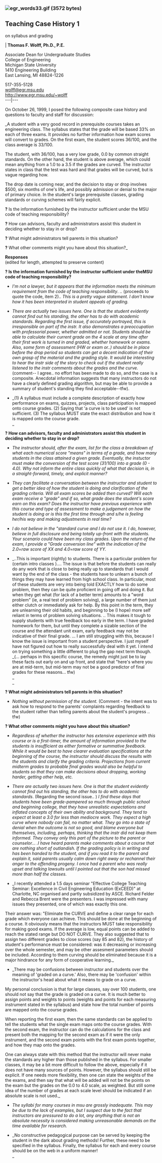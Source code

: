 ### ![egr_words33.gif \(3572 bytes\)](../images/egr_words33.gif)

## Teaching Case History 1  
on syllabus and grading

| **Thomas F. Wolff, Ph.D., P.E.**  
  
Associate Dean for Undergraduate Studies  
College of Engineering  
Michigan State University  
1410 Engineering Building  
East Lansing, MI 48824-1226  
  
517-355-5128  
wolff@egr.msu.edu  
http://www.egr.msu.edu/~wolff  
---|---  
  
On October 26, 1999, I posed the following composite case history and
questions to faculty and staff for discussion:

_A student with a very good record in prerequisite courses takes an
engineering class. The syllabus states that the grade will be based 33% on
each of three exams. It provides no further information how exam scores will
convert to grades. On the first exam, the student scores 36/100, and the class
average is 33/100.  
  
The student, with 36/100, has a very low grade, 0.0 by common straight
standards. On the other hand, the student is above average, which could mean
anything from a 1.0 to a 3.5 if the grades are curved. The instructor states
in class that the test was hard and that grades will be curved, but is vague
regarding how.  
  
The drop date is coming near, and the decision to stay or drop involves $500,
six months of one's life, and possibly admission or denial to the major of
primary choice. In the student's large prerequisite classes, grading standards
or curving schemes will fairly explicit.  
  
**?** Is the information furnished by the instructor sufficient under the MSU
code of teaching responsibility?  
  
**?** How can advisors, faculty and administrators assist this student in
deciding whether to stay in or drop?  
  
**?** What might administrators tell parents in this situation?  
  
**?** What other comments might you have about this situation?_

**Responses**  
(edited for length, attempted to preserve content)

**? Is the information furnished by the instructor sufficient under theMSU
code of teaching responsibility?**

  * _I'm not a lawyer, but it appears that the information meets the minimum requirement from the code of teaching responsibility_. .. (proceeds to quote the code, item 2).. _This is a pretty vague statement. I don't know how it has been interpreted in student appeals of grading._

  * _There are actually two issues here. One is that the student evidently   cannot find out his standing, the other has to do with academic standards. Regarding the first issue, if accurately portrayed, this is irresponsible  on part of the instr. It also demonstrates a preoccupation with professorial power, whether admitted or not. Students should be able to calculate their current grade on the 4 scale at any time after their first work is turned in and graded, whether homework or exams. Also, some form of assessment (HW or exam or..) should be in place before the drop period so students can get a decent indication of their own grasp of the material and the grading style. It would be interesting to hear the instr side of the story to check out if the student really listened to the instr comments about the grades and the curve._ (comment-- I agree.. no effort has been made to do so, and the case is a composite.   Anecdotal information suggests that many instructors do not have a clearly defined grading algorithm, but may be able to provide a summary of student's standing they find acceptable--tfw).

  * _(1) A syllabus must include a complete description of exactly how performance on exams, quizzes, projects, class participation is mapped onto course grades. (2) Saying that 'a curve is to be used' is not sufficient. (3) The syllabus MUST state the exact distribution and how it is mapped onto the course grade.  
_

  
**? How can advisors, faculty and administrators assist this student in
deciding whether to stay in or drop?**

  * _The instructor should, after the exam, list for the class a breakdown of what each numerical score "means" in terms of a grade, and how many students in the class attained a given grade. Eventually, the instuctor must make the conversion of the test score (31/100) into a grade (0 - 4.0). Why not inform the entire class quickly of what that decision is, in a straight-forward, timely, and explicit manner?_

  * _They can facilitate a conversation between the instructor and student to get a better idea of how the student is doing and clarification of the grading criteria. Will all exam scores be added then curved? Will each exam receive a "grade" and if so, what grade does the student's score earn on this exam? Does the instructor have previous experience with this course and type of assessment to make a judgement on how the student is doing or is this the first time through and s/he is feeling her/his way and making adjustments in real time?_

  * _I do not believe in the "standard curve and I do not use it. I do, however, believe in full disclosure and being totally up-front with the students. Your scenario could have been my class grades. Upon the return of the exam, I provide a "Grade conversion line" with the indication of the 2.0=raw score of XX and 4.0=raw score of YY._

  * _..This is important (rightly) to students. There is a particular problem for (certain intro classes ).... The issue is that before the students can really do any work that is close to being really up to standards that I would want by the end of the class - the students have to unlearn a bunch of things they may have learned from high school class. In particular, most of these students are very into being told EXACTLY how to do some problem, then they can be quite proficient in going off and doing it. But when they get what (for lack of a better term) amounts to a "word problem" (ie, a real test of problem solving), a large number of them just either clutch or immediately ask for help. By this point in the term, they are unlearning their old habits, and beginning to be (I hope) more self reliant in terms of problem solving situations. ..  This makes it tough to supply students with true feedback too early in the term. I have graded homework for them, but until they complete a sizable section of the course and the attendant unit exam, early feedback may not be indicative of their final grade. ... I am still struggling with this, because I know the issue is important from a student perspective. I just myself have not figured out how to really successfully deal with it yet. I intend on trying something a little different to plug the gap next term though. _(... perhaps in this specific course, the remedy might just be to lay these facts out early on and up front, and state that "here's where you are at mid-term, but mid-term may not be a good predictor of final grades for these reasons... tfw)  
_  
_

**? What might administrators tell parents in this situation?**

  * _Nothing without permission of the student._ (Comment - the intent was to ask how to respond to the parents' complaints regarding feedback to the student rather than telling parents about the student's progress .. tfw)

  
**? What other comments might you have about this situation?**

  * _Regardless of whether the instructor has extensive experience with this course or is a first-timer, the amount of information provided to the students is insufficient as either formative or summative feedback. While it would be best to have clearer evaluation specifications at the beginning of the course, the instructor should discuss the results with the students and clarify the grading criteria. Projections from current midterm grades to probable final grades would also be helpful to students so that they can make decisions about dropping, working harder, getting other help, etc._

  * _There are actually two issues here. One is that the student evidently   cannot find out his standing, the other has to do with academic standards_. (Regarding the second issue.. ) _I find these days that students have been grade-pampered so much through public school and beginning college, that they have unrealistic expectations and inflated concepts of their own ability and background. They tend to expect at least a 3.0 for less than mediocre work. They expect a high curve where nobody can fail, no matter what. They go into a state of denial when the outcome is not so good, and blame everyone but themselves, including, perhaps, thinking that the instr did not keep them informed. They convey only this part of the picture to the parent or counselor._.. _.I have heard parents make comments about a course that are nothing short of outlandish. If the grading policy is in writing and has been handed to the student, and if you read it to the parent and explain it, said parents usually calm down right away or rechannel their anger to the offending progeny. I once had a parent who was really upset and talking lawsuits until I pointed out that the son had missed more than half the classes._

  * _I recently attended a 1.5 days seminar "Effective College Teaching Seminar: Excellence in Civil Engineering Education (ExCEED)" at Charlotte, NC organised and partly subsidized by ASCE. Richard Felder and Rebecca Brent were the presenters. I was impressed with many issues they presented, one of which was exactly this one.   
  
Their answer was: "Eliminate the CURVE and define a clear range for each grade
which everyone can achieve. This should be done at the beginning of a course.
It obviously means that the instructors MUST take responsibility for making
good exams. If the average is low, equal points can be added to reach the
stated range but DO NOT CURVE. They also suggested that to assign two
different grades to close scores (say 85 and 82), the history of student's
performance must be considered: was it decreasing or increasing over the whole
semester, and may be other assesment parameters should be included. According
to them curving should be eliminated because it is a major hindrance for any
form of cooperative learning._

  * _There may be confusions between instructor and students over the meaning of 'graded on a curve.'   Also, there may be 'confusion' within the instructor's head about what it means to grade on a curve.  
  
My personal conclusion is that for large classes, say over 100 students, one
should not say that the grade is graded on a curve.  It is much better to
assign points and weights to points (weights and points for each measuring
instrument stated in the syllabus) and state how the total number of points
are mapped onto the course grades.  
  
When reporting the first exam, then the same standards can be applied to tell
the students what the single exam maps onto the course grades.  With the
second exam, the instructor can do the calculations for the class and present
both the mapping for the second exam as if it were the only instrument, and
the second exam points with the first exam points together, and how they map
onto the grades.  
  
One can always state with this method that the instructor will never make the
standards any higher than those published in the syllabus. For smaller
classes, it may be a bit more difficult to follow the above, especially if it
does not have many sources of points.   However, the syllabus should still be
explicit.  If one needs more flexibility, then one can state the weights of
the the exams, and then say that what will be added will not be the points on
the exam but the grades on the 0.0 to 4.0 scale, as weighted.  But still some
idea of the number of grades at each scale level should be indicated if an
absolute scale is not used._

  * _The syllabi for many courses in msu are grossly inadequate. This may be due to the lack of examples, but I suspect due to the fact that instructors are pressured to do a lot, any anything that is not an absolute necessity is considered making unreasonable demands on the time available for research._

  * _No constructive pedagogical purpose can be served by keeping the student in the dark about grading methods!   Further, these need to be specified in the syllabus. Finally, the syllabus for each and every course should be on the web in a uniform manner!  
_

